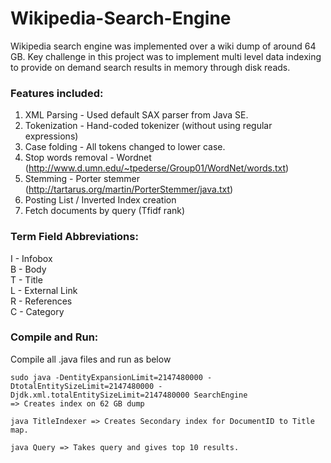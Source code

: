 # Wikipedia-Search-Engine
Wikipedia search engine was implemented over a wiki dump of around 64 GB. Key challenge in this project was to implement multi level data indexing to provide on demand search results in memory through disk reads.

### Features included:
1. XML Parsing - Used default SAX parser from Java SE. 
2. Tokenization - Hand-coded tokenizer (without using regular expressions)
3. Case folding - All tokens changed to lower case.
4. Stop words removal - Wordnet (http://www.d.umn.edu/~tpederse/Group01/WordNet/words.txt)
5. Stemming - Porter stemmer (http://tartarus.org/martin/PorterStemmer/java.txt)
6. Posting List / Inverted Index creation 
7. Fetch documents by query (Tfidf rank)

### Term Field Abbreviations:
I - Infobox <br/>
B - Body <br/>
T - Title <br/>
L - External Link <br/>
R - References <br/>
C - Category <br/>

### Compile and Run:
Compile all .java files and run as below
```
sudo java -DentityExpansionLimit=2147480000 -DtotalEntitySizeLimit=2147480000 -Djdk.xml.totalEntitySizeLimit=2147480000 SearchEngine 						=> Creates index on 62 GB dump

java TitleIndexer => Creates Secondary index for DocumentID to Title map.

java Query => Takes query and gives top 10 results.
```
